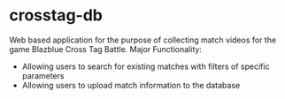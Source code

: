 # crosstag-db
Web based application for the purpose of collecting match videos for the game Blazblue Cross Tag Battle.
Major Functionality:
- Allowing users to search for existing matches with filters of specific parameters
- Allowing users to upload match information to the database
